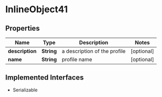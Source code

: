 

# InlineObject41

## Properties

Name | Type | Description | Notes
------------ | ------------- | ------------- | -------------
**description** | **String** | a description of the profile |  [optional]
**name** | **String** | profile name |  [optional]


## Implemented Interfaces

* Serializable


